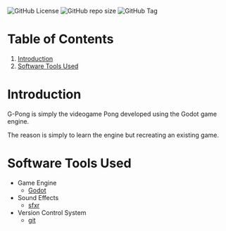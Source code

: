 ![GitHub License](https://img.shields.io/github/license/SimoneStarace/G-Pong?style=flat-square) ![GitHub repo size](https://img.shields.io/github/repo-size/SimoneStarace/G-Pong?style=flat-square) ![GitHub Tag](https://img.shields.io/github/v/tag/SimoneStarace/G-Pong?sort=date&style=flat-square&color=white)
# Table of Contents
1. [Introduction](#introduction)
2. [Software Tools Used](#tools_used)

# Introduction
G-Pong is simply the videogame Pong developed using the Godot game engine.

The reason is simply to learn the engine but recreating an existing game.

# Software Tools Used
- Game Engine
    - [Godot](https://godotengine.org/)
- Sound Effects
    - [sfxr](https://drpetter.se/project_sfxr.html)
- Version Control System
    - [git](https://git-scm.com/)